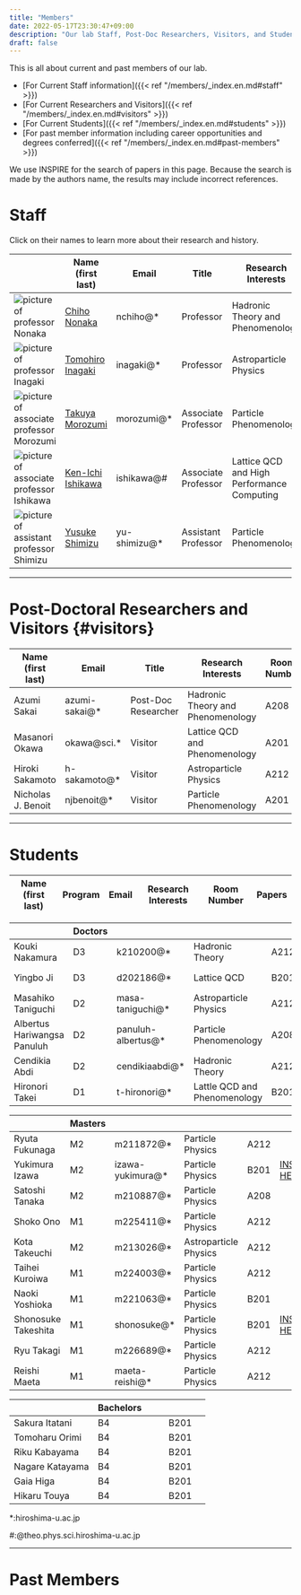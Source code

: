 ```yaml
---
title: "Members"
date: 2022-05-17T23:30:47+09:00
description: "Our lab Staff, Post-Doc Researchers, Visitors, and Students"
draft: false
---
```


This is all about current and past members of our lab.

* [For Current Staff information]({{< ref "/members/_index.en.md#staff" >}})
* [For Current Researchers and Visitors]({{< ref "/members/_index.en.md#visitors" >}})
* [For Current Students]({{< ref "/members/_index.en.md#students" >}})
* [For past member information including career opportunities and degrees conferred]({{< ref "/members/_index.en.md#past-members" >}})

We use INSPIRE for the search of papers in this page.
Because the search is made by the authors name, the results may include incorrect references.

# Staff
Click on their names to learn more about their research and history.

| | Name (first last) | Email | Title | Research Interests | Room Number | Papers |
| --- | ---- | ---- | ---- | ---- | ---- | ---- |
| ![picture of professor Nonaka](imgs/staff/nonaka_atarashi.jpg "memberimg") | [Chiho Nonaka](https://seeds.office.hiroshima-u.ac.jp/profile/en.d02aa0cf7fd0bf59520e17560c007669.html) | nchiho@* | Professor | Hadronic Theory and Phenomenology | A204 | [INSPIRE-HEP](https://inspirehep.net/search?p=a+chiho+nonaka) |
| ![picture of professor Inagaki](imgs/staff/inagaki_atarashi.jpg "memberimg") | [Tomohiro Inagaki](https://home.hiroshima-u.ac.jp/inagaki/) | inagaki@*| Professor | Astroparticle Physics | Media Center | [INSPIRE-HEP](https://inspirehep.net/search?p=a+tomohiro+inagaki) |
| ![picture of associate professor Morozumi](imgs/staff/morozumi_atarashi.jpg "memberimg") | [Takuya Morozumi](members/staff/morozumi) | morozumi@* | Associate Professor | Particle Phenomenology | A202 | [INSPIRE-HEP](https://inspirehep.net/search?p=a+t.+morozumi) |
| ![picture of associate professor Ishikawa](imgs/staff/ishikawa_20210104.jpg "memberimg") | [Ken-Ichi Ishikawa](members/staff/ishikawa) | ishikawa@# | Associate Professor | Lattice QCD and High Performance Computing | A203 | [INSPIRE-HEP](https://inspirehep.net/search?p=a+k.+i.+ishikawa) |
| ![picture of assistant professor Shimizu](imgs/staff/YusukeShimizu_atarashi.jpg "memberimg") | [Yusuke Shimizu](https://seeds.office.hiroshima-u.ac.jp/profile/en.cee8e561825f5e4b520e17560c007669.html) | yu-shimizu@* | Assistant Professor | Particle Phenomenology | A201 | [INSPIRE-HEP](https://inspirehep.net/search?p=a+Yusuke.Shimizu.1) |

---

# Post-Doctoral Researchers and Visitors {#visitors}
| Name (first last) | Email         | Title               | Research Interests                | Room Number | Papers |
|-----------------|---------------|---------------------|-----------------------------------|-------------| ------ |
| Azumi Sakai     | azumi-sakai@* | Post-Doc Researcher | Hadronic Theory and Phenomenology | A208        | [INSPIRE-HEP](https://inspirehep.net/search?p=a+A.Sakai.4) |
| Masanori Okawa  | okawa@sci.*   | Visitor             | Lattice QCD and Phenomenology | A201        | [INSPIRE-HEP](https://inspirehep.net/search?p=a+m.+okawa) |
| Hiroki Sakamoto | h-sakamoto@*  | Visitor             | Astroparticle Physics         | A212        | [INSPIRE-HEP](https://inspirehep.net/search?p=a+H.Sakamoto.4) |
| Nicholas J. Benoit          | njbenoit@*     | Visitor   | Particle Phenomenology | A201        | [INSPIRE-HEP](https://inspirehep.net/search?p=a+N.J.Benoit.1) |
---

# Students
| Name (first last)                        | Program | Email       | Research Interests     | Room Number | Papers  |
|-----------------------------|-------|-------------|------------------------|-------------|---------|

|   | Doctors  |  |  | | |
|-----------------------------|-------|-------------|------------------------|-------------|---------|
| Kouki Nakamura              | D3    | k210200@*   | Hadronic Theory        | A212        | [INSPIRE-HEP](https://inspirehep.net/authors/2126437) |
| Yingbo Ji                   | D3    | d202186@*   | Lattice QCD            | B201        |    [INSPIRE-HEP](https://inspirehep.net/literature?sort=mostrecent&size=25&page=1&q=aff%20hiroshima%20u.%20and%20a%20Yingbo%20Ji)
| Masahiko Taniguchi          | D2    | masa-taniguchi@* | Astroparticle Physics  | A212        |  [INSPIRE-HEP](https://inspirehep.net/literature?sort=mostrecent&size=25&page=1&q=aff%20hiroshima%20u.%20and%20a%20Masahiko%20Taniguchi) |
| Albertus Hariwangsa Panuluh | D2    | panuluh-albertus@* | Particle Phenomenology | A208        | [INSPIRE-HEP]( https://inspirehep.net/literature?sort=mostrecent&size=25&page=1&q=aff%20hiroshima%20u.%20and%20a%20%27panuluh%20albertus%27) |
| Cendikia Abdi               | D2    | cendikiaabdi@* | Hadronic Theory        | A212        |   |
| Hironori Takei              | D1    |  t-hironori@* | Lattle QCD and Phenomenology | B201        | [INSPIRE-HEP](https://inspirehep.net/literature?sort=mostrecent&size=25&page=1&q=aff%20hiroshima%20u.%20and%20a%20Hironori%20Takei)  |


|   | Masters  |  |  | | |
|----------------------------------|------|-------------|--------------|------|-----------------------------------------------------------------------|
| Ryuta Fukunaga              | M2    | m211872@* | Particle Physics | A212        |   |
| Yukimura Izawa              | M2    | izawa-yukimura@* | Particle Physics | B201        | [INSPIRE-HEP](https://inspirehep.net/literature?sort=mostrecent&size=25&page=1&q=aff%20hiroshima%20u.%20and%20a%20Yukimura%20Izawa)  |
| Satoshi Tanaka              | M2    | m210887@* | Particle Physics | A208        |   |
| Shoko Ono                   | M1    | m225411@* | Particle Physics | A212        |   |
| Kota Takeuchi               | M2    | m213026@* | Astroparticle Physics | A212        |   |
| Taihei Kuroiwa              | M1    | m224003@* | Particle Physics | A212        |   |
| Naoki Yoshioka              | M1    | m221063@* | Particle Physics | B201        |   |
| Shonosuke Takeshita        | M1    | shonosuke@* | Particle Physics | B201        | [INSPIRE-HEP](https://inspirehep.net/literature?sort=mostrecent&size=25&page=1&q=shonosuke%20takeshita)  |
| Ryu Takagi                  | M1    | m226689@* | Particle Physics | A212        |   |
| Reishi Maeta                | M1    | maeta-reishi@* | Particle Physics | A212        |   |

|   | Bachelors |  |  | | |
|----------------------------------|------|-------------|--------------|------|-----------------------------------------------------------------------|
| Sakura Itatani              | B4    |             |                        | B201        |   |
| Tomoharu Orimi              | B4    |             |                        | B201        |   |
| Riku Kabayama               | B4    |             |                        | B201        |   |
| Nagare Katayama             | B4    |             |                        | B201        |   |
| Gaia Higa                   | B4    |             |                        | B201        |   |
| Hikaru Touya                | B4    |             |                        | B201        |   |

*:hiroshima-u.ac.jp

#:@theo.phys.sci.hiroshima-u.ac.jp

---

# Past Members